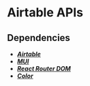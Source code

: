 # Airtable APIs

## Dependencies
* [**_Airtable_**](https://www.npmjs.com/package/airtable)
* [**_MUI_**](https://mui.com/material-ui/getting-started/installation/)
* [**_React Router DOM_**](https://www.npmjs.com/package/react-router-dom)
* [**_Color_**](https://www.npmjs.com/package/color)